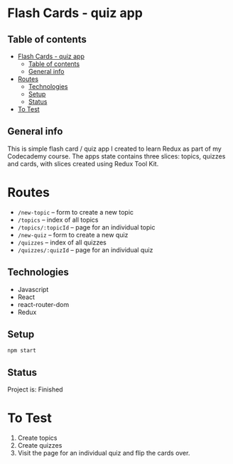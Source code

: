 # Flash Cards - quiz app

## Table of contents

- [Flash Cards - quiz app](#flash-cards---quiz-app)
  - [Table of contents](#table-of-contents)
  - [General info](#general-info)
- [Routes](#routes)
  - [Technologies](#technologies)
  - [Setup](#setup)
  - [Status](#status)
- [To Test](#to-test)

## General info

This is simple flash card / quiz app I created to learn Redux as part of my Codecademy course. The apps state contains three slices: topics, quizzes and cards, with slices created using Redux Tool Kit.

# Routes

- `/new-topic` – form to create a new topic
- `/topics` – index of all topics
- `/topics/:topicId` – page for an individual topic
- `/new-quiz` – form to create a new quiz
- `/quizzes` – index of all quizzes
- `/quizzes/:quizId` – page for an individual quiz

## Technologies

- Javascript
- React
- react-router-dom
- Redux

## Setup

`npm start`

## Status

Project is: Finished

# To Test

1. Create topics
2. Create quizzes
3. Visit the page for an individual quiz and flip the cards over.
